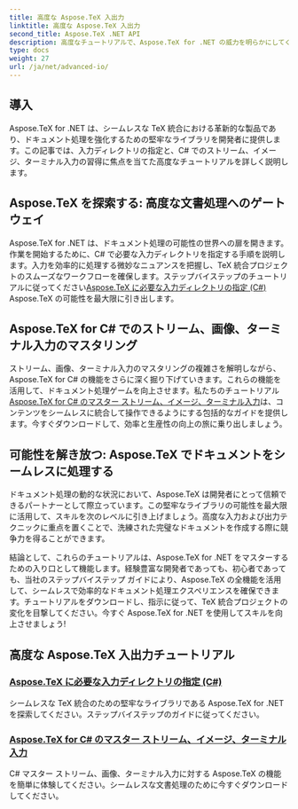 ```yaml
---
title: 高度な Aspose.TeX 入出力
linktitle: 高度な Aspose.TeX 入出力
second_title: Aspose.TeX .NET API
description: 高度なチュートリアルで、Aspose.TeX for .NET の威力を明らかにしてください。 C# で入力ディレクトリとマスター ストリーム、イメージ、ターミナル入力を指定する方法を学びます。
type: docs
weight: 27
url: /ja/net/advanced-io/
---
```

## 導入

Aspose.TeX for .NET は、シームレスな TeX 統合における革新的な製品であり、ドキュメント処理を強化するための堅牢なライブラリを開発者に提供します。この記事では、入力ディレクトリの指定と、C# でのストリーム、イメージ、ターミナル入力の習得に焦点を当てた高度なチュートリアルを詳しく説明します。

## Aspose.TeX を探索する: 高度な文書処理へのゲートウェイ

Aspose.TeX for .NET は、ドキュメント処理の可能性の世界への扉を開きます。作業を開始するために、C# で必要な入力ディレクトリを指定する手順を説明します。入力を効率的に処理する微妙なニュアンスを把握し、TeX 統合プロジェクトのスムーズなワークフローを確保します。ステップバイステップのチュートリアルに従ってください[Aspose.TeX に必要な入力ディレクトリの指定 (C#)](./required-input-directory-csharp/) Aspose.TeX の可能性を最大限に引き出します。

## Aspose.TeX for C# でのストリーム、画像、ターミナル入力のマスタリング

ストリーム、画像、ターミナル入力のマスタリングの複雑さを解明しながら、Aspose.TeX for C# の機能をさらに深く掘り下げていきます。これらの機能を活用して、ドキュメント処理ゲームを向上させます。私たちのチュートリアル[Aspose.TeX for C# のマスター ストリーム、イメージ、ターミナル入力](./stream-input-image-output-terminal-input-csharp/)は、コンテンツをシームレスに統合して操作できるようにする包括的なガイドを提供します。今すぐダウンロードして、効率と生産性の向上の旅に乗り出しましょう。

## 可能性を解き放つ: Aspose.TeX でドキュメントをシームレスに処理する

ドキュメント処理の動的な状況において、Aspose.TeX は開発者にとって信頼できるパートナーとして際立っています。この堅牢なライブラリの可能性を最大限に活用して、スキルを次のレベルに引き上げましょう。高度な入力および出力テクニックに重点を置くことで、洗練された完璧なドキュメントを作成する際に競争力を得ることができます。

結論として、これらのチュートリアルは、Aspose.TeX for .NET をマスターするための入り口として機能します。経験豊富な開発者であっても、初心者であっても、当社のステップバイステップ ガイドにより、Aspose.TeX の全機能を活用して、シームレスで効率的なドキュメント処理エクスペリエンスを確保できます。チュートリアルをダウンロードし、指示に従って、TeX 統合プロジェクトの変化を目撃してください。今すぐ Aspose.TeX for .NET を使用してスキルを向上させましょう!
## 高度な Aspose.TeX 入出力チュートリアル
### [Aspose.TeX に必要な入力ディレクトリの指定 (C#)](./required-input-directory-csharp/)
シームレスな TeX 統合のための堅牢なライブラリである Aspose.TeX for .NET を探索してください。ステップバイステップのガイドに従ってください。
### [Aspose.TeX for C# のマスター ストリーム、イメージ、ターミナル入力](./stream-input-image-output-terminal-input-csharp/)
C# マスター ストリーム、画像、ターミナル入力に対する Aspose.TeX の機能を簡単に体験してください。シームレスな文書処理のために今すぐダウンロードしてください。